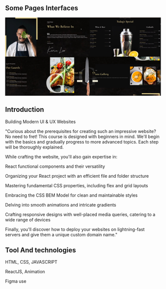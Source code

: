 ## Some Pages Interfaces
![RN Course](https://github.com/EdinamUkpabio/ModernEatsUI/blob/main/Interface.jpg)

## Introduction
Building Modern UI & UX Websites

"Curious about the prerequisites for creating such an impressive website? No need to fret! This course is designed with beginners in mind. We'll begin with the basics and gradually progress to more advanced topics. Each step will be thoroughly explained.

While crafting the website, you'll also gain expertise in:

React functional components and their versatility

Organizing your React project with an efficient file and folder structure

Mastering fundamental CSS properties, including flex and grid layouts

Embracing the CSS BEM Model for clean and maintainable styles

Delving into smooth animations and intricate gradients

Crafting responsive designs with well-placed media queries, catering to a wide range of devices

Finally, you'll discover how to deploy your websites on lightning-fast servers and give them a unique custom domain name."

## Tool And technologies
HTML, CSS,  JAVASCRIPT

ReactJS, Animation

Figma use
